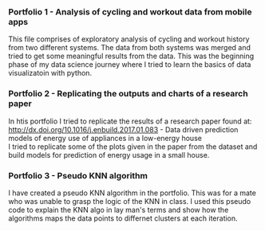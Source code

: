 ### Portfolio 1 - Analysis of cycling and workout data from mobile apps  
This file comprises of exploratory analysis of cycling and workout history from two different systems. The data from both systems was merged and tried to get some meaningful results from the data. This was the beginning phase of my data science journey where I tried to learn the basics of data visualizatoin with python.
  
### Portfolio 2  - Replicating the  outputs and charts of a research paper
In htis portfolio I tried to replicate the results of a research paper found at:  
<font color = 'blue'>http://dx.doi.org/10.1016/j.enbuild.2017.01.083</font> - Data driven prediction models of energy use of appliances in a low-energy house  
I tried to replicate some of the plots given in the paper from the dataset and build models for prediction of energy usage in a small house.  
  
### Portfolio 3  - Pseudo KNN algorithm
I have created a pseudo KNN algorithm in the portfolio. This was for a mate who was unable to grasp the logic of the KNN in class. I used this pseudo code to explain the KNN algo in lay man's terms and show how the algorithms maps the data points to differnet clusters at each iteration.  
